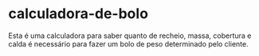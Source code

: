 # calculadora-de-bolo
Esta é uma calculadora para saber quanto de recheio, massa, cobertura e calda é necessário para fazer um bolo de peso determinado pelo cliente.
